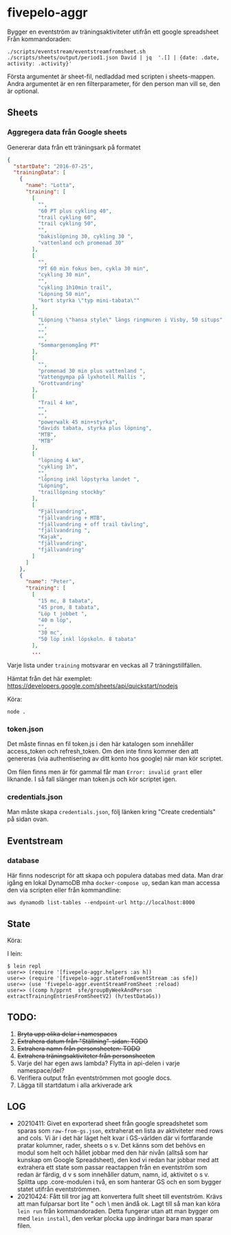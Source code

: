# fivepelo-aggr
Bygger en eventström av träningsaktiviteter utifrån ett google spreadsheet
Från kommandoraden:
```shell
./scripts/eventstream/eventstreamfromsheet.sh ./scripts/sheets/output/period1.json David | jq  '.[] | {date: .date, activity: .activity}'
```

Första argumentet är sheet-fil, nedladdad med scripten i sheets-mappen. Andra argumentet är en ren filterparameter, för den person man vill se, den är optional.

## Sheets
### Aggregera data från Google sheets
Genererar data från ett träningsark på formatet

```json
{
  "startDate": "2016-07-25",
  "trainingData": [
    {
      "name": "Lotta",
      "training": [
        [
          "",
          "60 PT plus cykling 40",
          "trail cykling 60",
          "trail cykling 50",
          "",
          "bakislöpning 30, cykling 30 ",
          "vattenland och promenad 30"
        ],
        [
          "",
          "PT 60 min fokus ben, cykla 30 min",
          "cykling 30 min",
          "",
          "cykling 1h10min trail",
          "Löpning 50 min",
          "kort styrka \"typ mini-tabata\""
        ],
        [
          "Löpning \"hansa style\" längs ringmuren i Visby, 50 situps",
          "",
          "",
          "",
          "Sommargenomgång PT"
        ],
        [
          "",
          "promenad 30 min plus vattenland ",
          "Vattengympa på lyxhotell Mallis ",
          "Grottvandring"
        ],
        [
          "Trail 4 km",
          "",
          "",
          "powerwalk 45 min+styrka",
          "davids tabata, styrka plus löpning",
          "MTB",
          "MTB"
        ],
        [
          "löpning 4 km",
          "cykling 1h",
          "",
          "löpning inkl löpstyrka landet ",
          "Löpning",
          "traillöpning stockby"
        ],
        [
          "Fjällvandring",
          "fjällvandring + MTB",
          "fjällvandring + off trail tävling",
          "fjällvandring ",
          "Kajak",
          "fjällvandring",
          "fjällvandring"
        ]
      ]
    },
    {
      "name": "Peter",
      "training": [
        [
          "15 mc, 8 tabata",
          "45 prom, 8 tabata",
          "Löp t jobbet ",
          "40 m löp",
          "",
          "30 mc",
          "50 löp inkl löpskoln. 8 tabata"
        ],
        ...
```

Varje lista under `training` motsvarar en veckas all 7 träningstillfällen. 

Hämtat från det här exemplet:
https://developers.google.com/sheets/api/quickstart/nodejs

Köra:

```
node .
```

### token.json
Det måste finnas en fil token.js i den här katalogen som innehåller access_token och refresh_token.
Om den inte finns kommer den att genereras (via authentisering av ditt konto hos google) när man kör scriptet.

Om filen finns men är för gammal får man `Error: invalid grant` eller liknande.
I så fall slänger man token.js och kör scriptet igen.

### credentials.json
Man måste skapa `credentials.json`, följ länken kring "Create credentials" på sidan ovan.

## Eventstream
### database
Här finns nodescript för att skapa och populera databas med data.
Man drar igång en lokal DynamoDB mha `docker-compose up`, sedan kan man accessa den via scripten eller från kommandline:

`aws dynamodb list-tables --endpoint-url http://localhost:8000 `

## State
Köra:

I lein:
```shell
$ lein repl
user=> (require '[fivepelo-aggr.helpers :as h])
user=> (require '[fivepelo-aggr.stateFromEventStream :as sfe])
user=> (use 'fivepelo-aggr.eventStreamFromSheet :reload)
user=> ((comp h/pprnt  sfe/groupByWeekAndPerson  extractTrainingEntriesFromSheetV2) (h/testDataGs))
```

## TODO:
1. ~~Bryta upp olika delar i namespaces~~ 
2. ~~Extrahera datum från "Ställning"-sidan: TODO~~
3. ~~Extrahera namn från personsheeten: TODO~~
4. ~~Extrahera träningsaktiviteter från personsheeten~~
5. Varje del har egen aws lambda? Flytta in api-delen i varje namespace/del?
6. Verifiera output från eventströmmen mot google docs.
7. Lägga till startdatum i alla arkiverade ark

## LOG
 * 20210411: Givet en exporterad sheet från google spreadshetet som sparas som `raw-from-gs.json`, extraherat en lista av aktiviteter med rows and cols. Vi är i det här läget helt kvar i GS-världen där vi fortfarande pratar kolumner, rader, sheets o s v. Det känns som det behövs en modul  som helt och hållet jobbar med den här nivån (alltså som har kunskap om Google Spreadsheet), den kod vi redan har jobbar med att extrahera ett state som passar reactappen från en eventström som redan är färdig, d v s som innehåller datum, namn, id, aktivitet o s v. Splitta upp .core-modulen i två, en som hanterar GS och en som bygger statet utifrån eventströmmen.
 * 20210424: Fått till tror jag att konvertera fullt sheet till eventström. Krävs att man fulparsar bort lite " och \ men ändå ok. Lagt till så man kan köra `lein run` från kommandoraden. Detta fungerar utan att man bygger om med `lein install`, den verkar plocka upp ändringar bara man sparar filen. 